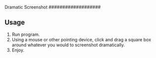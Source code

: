 Dramatic Screenshot
###################

Usage
-----

1. Run program.
2. Using a mouse or other pointing device, click and drag a square box around
   whatever you would to screenshot dramatically.
3. Enjoy.
